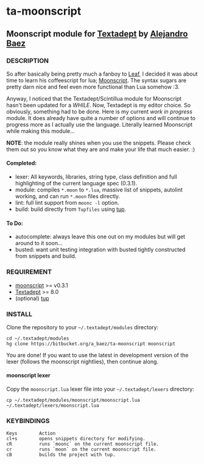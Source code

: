 # ta-moonscript
## Moonscript module for [Textadept](http://foicica.com/textadept/) by [Alejandro Baez](https://twitter.com/a_baez)

### DESCRIPTION

So after basically being pretty much a fanboy to [Leaf](https://twitter.com/moonscript),
I decided it was about time to learn his coffeescript for lua; [Moonscript](http://moonscript.org/).
The syntax sugars are pretty darn nice and feel even more functional than Lua
somehow :3.

Anyway, I noticed that the Textadept/Scintillua module for Moonscript hasn't
been updated for a *WHILE*. Now, Textadept is my editor choice. So obviously,
something had to be done. Here is my current *work in progress* module.
It does already have quite a number of options and will continue to progress
more as I actually use the language. Literally learned Moonscript while making
this module...

**NOTE**: the module really shines when you use the snippets. Please check them
out so you know what they are and make your life that much easier. :)

#### Completed:
*   lexer: All keywords, libraries, string type, class definition and full
highlighting of the current language spec (0.3.1).
*   module: compiles `*.moon` to `*.lua`, massive list of snippets, autolint
working, and can run `*.moon` files directly.
*   lint: full lint support from `moonc -l` option.
*   build: build directly from `Tupfiles` using [tup](http://gittup.org/tup/).

#### To Do:
*   autocomplete: always leave this one out on my modules but will get around
to it soon...
*   busted: want unit testing integration with busted tightly constructed from
snippets and build.

### REQUIREMENT
*   [moonscript](http://moonscript.org/) >= v0.3.1
*   [Textadept](http://foicica.com/textadept/) >= 8.0
*   (optional) [tup](http://gittup.org/tup/)

### INSTALL
Clone the repository to your `~/.textadept/modules` directory:

```
cd ~/.textadept/modules
hg clone https://bitbucket.org/a_baez/ta-moonscript moonscript
```

You are done! If you want to use the latest in development version of the lexer
(follows the moonscript nightlies), then continue along.

#### moonscript lexer
Copy the `moonscript.lua` lexer file into your `~/.textadept/lexers` directory:

```
cp ~/.textadept/modules/moonscript/moonscript.lua ~/.textadept/lexers/moonscript.lua
```

### KEYBINDINGS

    Keys        Action
    cl+s        opens snippets directory for modifying.
    cR          runs `moonc` on the current moonscript file.
    cr          runs `moon` on the current moonscript file.
    cB          builds the project with tup.
